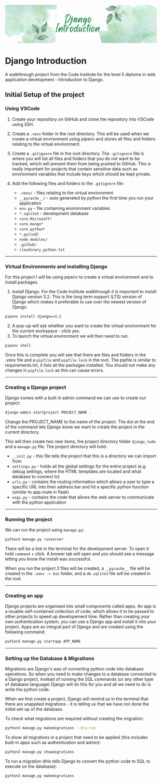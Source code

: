 ![Django Introduction Banner](documentation/django-introduction-banner.png)
# Django Introduction

A walkthrough project from the Code Institute for the level 5 diploma in web application development - Introduction to Django.

## Initial Setup of the project
### Using VSCode

1. Create your repository on GitHub and clone the repository into VSCode using SSH.
2. Create a `.venv` folder in the root directory. This will be used when we create a virtual environment using pipenv and stores all files and folders relating to the virtual environment.
3. Create a `.gitignore` file in the root directory. The `.gitignore` file is where you will list all files and folders that you do not want to be tracked, which will prevent them from being pushed to GitHub. This is really important for projects that contain sensitive data such as environment variables that include keys which should be kept private.
4. Add the following files and folders to the `.gitignore` file:

    * `.venv/` - files relating to the virtual environment
    * `__pycache__/` - auto generated by python the first time you run your application
    * `env.py` - file containing environment variables
    * `*.sqlite3` - development database
    * `core.Microsoft*`
    * `core.mongo*`
    * `core.python*`
    * `*.py[cod]`
    * `node_modules/`
    * `.github/`
    * `cloudinary_python.txt`

---

### Virtual Environments and installing Django

For this project I will be using pipenv to create a virtual environment and to install packages.

1. Install Django. For the Code Institute walkthrough it is important to install Django version 3.2. This is the long term support (LTS) version of Django which makes it preferable to use over the newest version of Django.

``` bash
pipenv install django==3.2
```

2. A pop-up will ask whether you want to create the virtual environment for the current workspace - click yes.
3. To launch the virtual environment we will then need to run:

``` bash
pipenv shell
```

Once this is complete you will see that there are files and folders in the .venv file and a `pipfile` and `pipfile.lock` in the root. The pipfile is similar to requirements.txt, it lists all the packages installed. You should not make any changes in `pipfile.lock` as this can cause errors.

---

### Creating a Django project

Django comes with a built in admin command we can use to create our project:

``` bash
django-admin startproject PROJECT_NAME .
```

Change the PROJECT_NAME to the name of the project. The dot at the end of the command lets Django know we want to create the project in the current directory.

This will then create two new items, the project directory folder `django_todo` and a `manage.py` file. The project directory will hold:

* `__init.py` - this file tells the project that this is a directory we can import from
* `settings.py` - holds all the global settings for the entire project (e.g. debug settings, where the HTML templates are located and what database to connect to)
* `urls.py` - contains the routing information which allows a user to type a specific URL into their address bar and hit a specific python function (similar to app.route in flask)
* `wsgi.py` - contains the code that allows the web server to communicate with the python application

---

### Running the project

We can run the project using  `manage.py`:

``` bash
python3 manage.py runserver
```

There will be a link in the terminal for the development server. To open it hold `command` + click. A brower tab will open and you should see a message letting you know the install was successful.

When you run the project 2 files will be created, a ``__pycache__`` file will be created in the ``.venv -> bin`` folder, and a ``db.sqlite3`` file will be created in the root.

---

### Creating an app

Django projects are organised into small components called apps. An app is a reuable self-contained collection of code, which allows it to be passed to other projects to speed up developement time. Rather than creating your own authentication system, you can use a Django app and install it into your project. Apps are an integral part of Django and are created using the following command:

``` bash
python3 manage.py startapp APP_NAME
```

---

### Setting up the Database & Migrations

Migrations are Django's was of converting python code into database operations. So when you need to make changes to a database connected to a Django project, instead of running the SQL commands (or any other type of database language) Django will do this for you and all we need to do is write the python code.

When we first create a project, Django will remind us in the terminal that there are unapplied migrations - it is telling us that we have not done the initial set-up of the database.

To check what migrations are required without creating the migration: 

``` bash
python3 manage.py makemigrations --dry-run
```

To show all migrations in a project that need to be applied (this includes built-in apps such as authentication and admin):

``` bash
python3 manage.py showmigrations
```

To run a migration (this tells Django to convert the python code to SQL to execute on the database):

``` bash
python3 manage.py makemigrations
```
